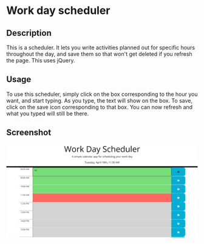# Work day scheduler

## Description
This is a scheduler. It lets you write activities planned out for specific hours throughout the day, and save them so that won't get deleted if you refresh the page. This uses jQuery. 


## Usage

To use this scheduler, simply click on the box corresponding to the hour you want, and start typing. As you type, the text will show on the box. To save, click on the save icon corresponding to that box. You can now refresh and what you typed will still be there. 

## Screenshot 

![Screenshot showing the page](./Assets/images/screenshot.png)



